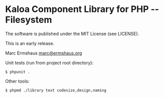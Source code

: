 # Kaloa Component Library for PHP -- Filesystem

The software is published under the MIT License (see LICENSE).

This is an early release.

Marc Ermshaus <marc@ermshaus.org>


Unit tests (run from project root directory):

    $ phpunit .

Other tools:

    $ phpmd ./library text codesize,design,naming
